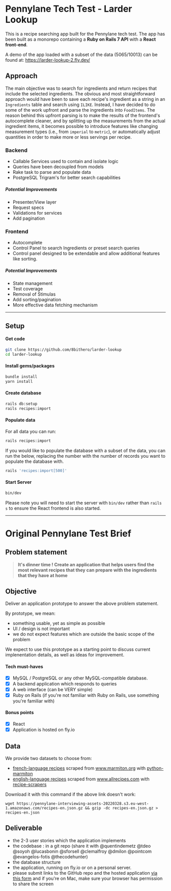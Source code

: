 # Pennylane Tech Test - Larder Lookup

This is a recipe searching app built for the Pennylane tech test.
The app has been built as a monorepo containing a **Ruby on Rails 7 API** with a **React front-end**.

A demo of the app loaded with a subset of the data (5065/10013) can be found at:
https://larder-lookup-2.fly.dev/

## Approach
The main objective was to search for ingredients and return recipes that include the selected ingredients. The obvious and most straightforward approach would have been to save each recipe's ingredient as a string in an `Ingredients` table and search using `ILIKE`. Instead, I have decided to do some of the work upfront and parse the ingredients into `FoodItems`. The reason behind this upfront parsing is to make the results of the frontend's autocomplete cleaner, and by splitting up the measurements from the actual ingredient items, it becomes possible to introduce features like changing measurement types (i.e., from `imperial` to `metric`), or automatically adjust quantities in order to make more or less servings per recipe.

### Backend
- Callable Services used to contain and isolate logic
- Queries have been decoupled from models
- Rake task to parse and populate data
- PostgreSQL Trigram's for better search capabilities

##### Potential Improvements
- Presenter/View layer
- Request specs
- Validations for services
- Add pagination

### Frontend
- Autocomplete
- Control Panel to search Ingredients or preset search queries
- Control panel designed to be extendable and allow additional features like sorting.

##### Potential Improvements
- State management
- Test coverage
- Removal of Stimulas
- Add sorting/pagination
- More effective data fetching mechanism


---

## Setup

#### Get code
```bash
git clone https://github.com/8bithero/larder-lookup
cd larder-lookup
```

#### Install gems/packages
```bash
bundle install
yarn install
```


#### Create database
```bash
rails db:setup
rails recipes:import
```

#### Populate data
For all data you can run:
```bash
rails recipes:import
```
If you would like to populate the database with a subset of the data, you can run the below, replacing the number with the number of records you want to populate the database with.

```bash
rails 'recipes:import[500]'
```

#### Start Server
```bash
bin/dev
```
Please note you will need to start the server with `bin/dev` rather than `rails s` to ensure the React frontend is also started.

---

# Original Pennylane Test Brief


## Problem statement

> **It's dinner time ! Create an application that helps users find the most relevant recipes that they can prepare with the ingredients that they have at home**

## Objective

Deliver an application prototype to answer the above problem statement.

By prototype, we mean:
- something usable, yet as simple as possible
- UI / design is not important
- we do not expect features which are outside the basic scope of the problem

We expect to use this prototype as a starting point to discuss current implenentation details, as well as ideas for improvement.

#### Tech must-haves
- [x] MySQL / PostgreSQL or any other MySQL-compatible database.
- [x] A backend application which responds to queries
- [x] A web interface (can be VERY simple)
- [x] Ruby on Rails (if you're not familiar with Ruby on Rails, use something you're familiar with)

#### Bonus points
- [x] React
- [x] Application is hosted on fly.io

## Data
We provide two datasets to choose from:
- [french-language recipes](https://pennylane-interviewing-assets-20220328.s3.eu-west-1.amazonaws.com/recipes-fr.json.gz) scraped from www.marmiton.org with [python-marmiton](https://github.com/remaudcorentin-dev/python-marmiton)
- [english-language recipes](https://pennylane-interviewing-assets-20220328.s3.eu-west-1.amazonaws.com/recipes-en.json.gz) scraped from www.allrecipes.com with [recipe-scrapers](https://github.com/hhursev/recipe-scrapers)

Download it with this command if the above link doesn't work:
```shell
wget https://pennylane-interviewing-assets-20220328.s3.eu-west-1.amazonaws.com/recipes-en.json.gz && gzip -dc recipes-en.json.gz > recipes-en.json
```

## Deliverable
- the 2-3 user stories which the application implements
- the codebase : in a git repo (share it with @quentindemetz @tdeo @soyoh @lucasbonin @sforsell @clemalfroy @dmilon @pointcom @evangelos-fotis @thecodehunter)
- the database structure
- the application, running on fly.io or on a personal server.
- please submit links to the GitHub repo and the hosted application [via this form](https://forms.gle/siH7Rezuq2V1mUJGA) and if you're on Mac, make sure your browser has permission to share the screen
